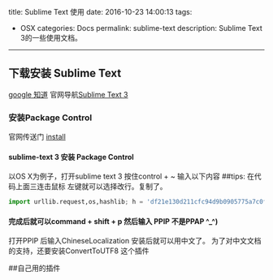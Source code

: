 title: Sublime Text 使用
date: 2016-10-23 14:00:13
tags:
  - OSX
categories: Docs
permalink: sublime-text
description: Sublime Text 3的一些使用文档。
---

## 下载安装 Sublime Text
[google 知道](https://www.google.com)
官网导航[Sublime Text 3](http://www.sublimetext.com/3)
### 安装Package Control
官网传送门 [install](https://packagecontrol.io/installation)

#### sublime-text 3 安装 Package Control
以OS X为例子，打开sublime text 3 按住control + ~
输入以下内容 ##tips: 在代码上面三连击鼠标 左键就可以选择改行。复制了。
``` python
import urllib.request,os,hashlib; h = 'df21e130d211cfc94d9b0905775a7c0f' + '1e3d39e33b79698005270310898eea76'; pf = 'Package Control.sublime-package'; ipp = sublime.installed_packages_path(); urllib.request.install_opener( urllib.request.build_opener( urllib.request.ProxyHandler()) ); by = urllib.request.urlopen( 'http://packagecontrol.io/' + pf.replace(' ', '%20')).read(); dh = hashlib.sha256(by).hexdigest(); print('Error validating download (got %s instead of %s), please try manual install' % (dh, h)) if dh != h else open(os.path.join( ipp, pf), 'wb' ).write(by)

```
#### 完成后就可以command + shift + p 然后输入 PPIP 不是PPAP ^_^)
   打开PPIP 后输入ChineseLocalization 安装后就可以用中文了。
为了对中文文档的支持，还要安装ConvertToUTF8 这个插件

##自己用的插件
